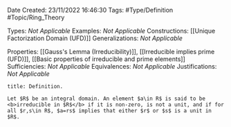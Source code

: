 <div class="topSpace"></div>

Date Created: 23/11/2022 16:46:30
Tags: #Type/Definition #Topic/Ring_Theory

Types: <i>Not Applicable</i>
Examples: <i>Not Applicable</i>
Constructions: [[Unique Factorization Domain (UFD)]]
Generalizations: <i>Not Applicable</i>

Properties: [[Gauss's Lemma (Irreducibility)]], [[Irreducible implies prime (UFD)]], [[Basic properties of irreducible and prime elements]]
Sufficiencies: <i>Not Applicable</i>
Equivalences: <i>Not Applicable</i>
Justifications: <i>Not Applicable</i>

``` ad-Definition
title: Definition.

Let $R$ be an integral domain. An element $a\in R$ is said to be <b>irreducible in $R$</b> if it is non-zero, is not a unit, and if for all $r,s\in R$, $a=rs$ implies that either $r$ or $s$ is a unit in $R$.

```
